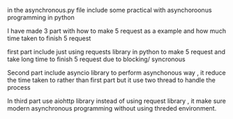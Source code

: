 in the asynchronous.py file include some practical with asynchoroonus programming in python

I have made 3 part with how to make 5 request as a example and how much time taken to finish 5 request

first part include just using requests library in python to make 5 request and take long time to finish 5 request due to blocking/ syncronous

Second part include asyncio library to perform asynchonous way , it reduce the time taken to rather than first part but it use two thread to 
handle the process

In third part use aiohttp library instead of using request library , it make sure modern asynchronous programming without using threded environment.

